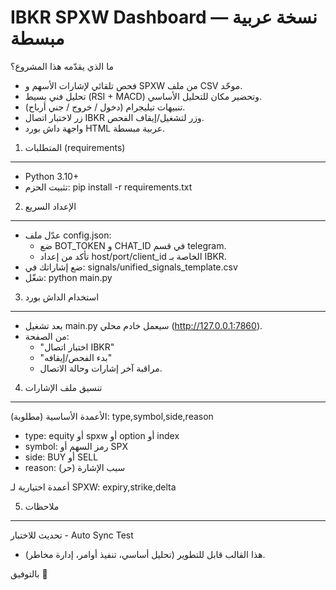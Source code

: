 IBKR SPXW Dashboard — نسخة عربية مبسطة
======================================

ما الذي يقدّمه هذا المشروع؟
- فحص تلقائي لإشارات الأسهم و SPXW من ملف CSV موحّد.
- تحليل فني بسيط (RSI + MACD) وتحضير مكان للتحليل الأساسي.
- تنبيهات تيليجرام (دخول / خروج / جني أرباح).
- زر لاختبار اتصال IBKR وزر لتشغيل/إيقاف الفحص.
- واجهة داش بورد HTML عربية مبسطة.

1) المتطلبات (requirements)
---------------------------
- Python 3.10+
- تثبيت الحزم:
    pip install -r requirements.txt

2) الإعداد السريع
-----------------
- عدّل ملف config.json:
  - ضع BOT_TOKEN و CHAT_ID في قسم telegram.
  - تأكد من إعداد host/port/client_id الخاصة بـ IBKR.
- ضع إشاراتك في: signals/unified_signals_template.csv
- شغّل:
    python main.py

3) استخدام الداش بورد
---------------------
- بعد تشغيل main.py سيعمل خادم محلي (http://127.0.0.1:7860).
- من الصفحة:
  - "اختبار اتصال IBKR"
  - "بدء الفحص/إيقافه"
  - مراقبة آخر إشارات وحالة الاتصال.

4) تنسيق ملف الإشارات
---------------------
الأعمدة الأساسية (مطلوبة):
type,symbol,side,reason
- type: equity أو spxw أو option أو index
- symbol: رمز السهم أو SPX
- side: BUY أو SELL
- reason: سبب الإشارة (حر)

أعمدة اختيارية لـ SPXW:
expiry,strike,delta

5) ملاحظات
----------
تحديث للاختبار - Auto Sync Test

- هذا القالب قابل للتطوير (تحليل أساسي، تنفيذ أوامر، إدارة مخاطر).

بالتوفيق 🌟
